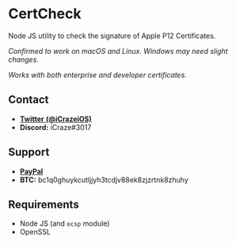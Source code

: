 # CertCheck
Node JS utility to check the signature of Apple P12 Certificates.

*Confirmed to work on macOS and Linux. Windows may need slight changes.*

*Works with both enterprise and developer certificates.*

## Contact
 - [**Twitter** **(@iCrazeiOS)**](https://twitter.com/iCrazeiOS)
 - **Discord:** iCraze#3017

## Support
 - [**PayPal**](https://paypal.me/iCrazeiOS)
 - **BTC:** bc1q0ghuykcutljjyh3tcdjv88ek8zjzrtnk8zhuhy

## Requirements
 - Node JS (and `ocsp` module)
 - OpenSSL
 